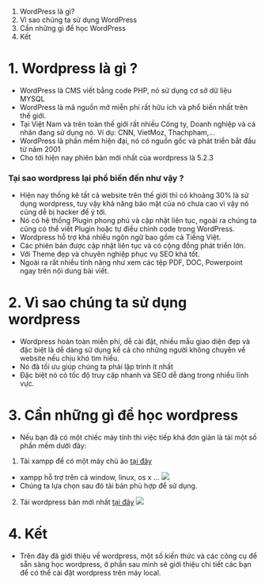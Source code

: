 1. WordPress là gì?
2. Vì sao chúng ta sử dụng WordPress
3. Cần những gì để học WordPress
4. Kết
# 1. Wordpress là gì ?
- WordPress là CMS viết bằng code PHP, nó sử dụng cơ sở dữ liệu MYSQL
- WordPress là mã nguồn mở miễn phí rất hữu ích và phổ biến nhất trên thế giới.
- Tại Việt Nam và trên toàn thế giới rất nhiều Công ty, Doanh nghiệp và cá nhân đang sử dụng nó.
Ví dụ: CNN, VietMoz, Thachpham,...
- WordPress là phần mềm hiện đại, nó có nguồn gốc và phát triển bắt đầu từ năm 2001
- Cho tới hiện nay phiên bản mới nhất của wordpress là 5.2.3
### Tại sao wordpress lại phổ biến đến như vậy ?
- Hiện nay thống kê tất cả website trên thế giới thì có khoảng 30% là sử dụng wordpress, tuy vậy khả năng bảo mật của nó chưa cao vì vậy nó cũng dễ bị hacker để ý tới.
- Nó có hệ thống Plugin phong phú và cập nhật liên tục, ngoài ra chúng ta cũng có thể viết Plugin hoặc tự điều chỉnh code trong WordPress.
- Wordpress hỗ trợ khá nhiều ngôn ngữ bao gồm cả Tiếng Việt.
- Các phiên bản được cập nhật liên tục và có cộng đồng phát triển lớn.
- Với Theme đẹp và chuyên nghiệp phục vụ SEO khá tốt.
- Ngoài ra rất nhiều tính năng như xem các tệp PDF, DOC, Powerpoint ngay trên nội dung bài viết.
# 2. Vì sao chúng ta sử dụng wordpress
- Wordpress hoàn toàn miễn phí, dễ cài đặt, nhiều mẫu giao diện đẹp và đặc biệt là dễ dàng sử dụng kể cả cho những người không chuyên về website nếu chịu khó tìm hiểu.
- Nó đã tối ưu giúp chúng ta phải lập trình ít nhất
- Đặc biệt nó có tốc độ truy cập nhanh và SEO dễ dàng trong nhiều lĩnh vực.
# 3. Cần những gì để học wordpress
- Nếu bạn đã có một chiếc máy tính thì việc tiếp khá đơn giản là tải một số phần mềm dưới đây:
1. Tải xampp để có một máy chủ ảo [ tại đây ](https://www.apachefriends.org/download.html)
- xampp hỗ trợ trên cả window, linux, os x ...
![](https://images.viblo.asia/8670d7bd-4004-4bd0-8951-144dc9cac04f.png)
- Chúng ta lựa chọn sau đó tải bản phù hợp để sử dụng.
2. Tải wordpress bản mới nhất [tại đây](https://wordpress.org/download/)
![](https://images.viblo.asia/3bb1c672-a3f3-43f9-82e9-593bb4b7b764.png)
# 4. Kết
- Trên đây đã giới thiệu về wordpress, một số kiến thức và các công cụ để sẵn sàng học wordpress, ở phần sau mình sẽ giới thiệu chi tiết các bạn để có thể cài đặt wordpress trên máy local.